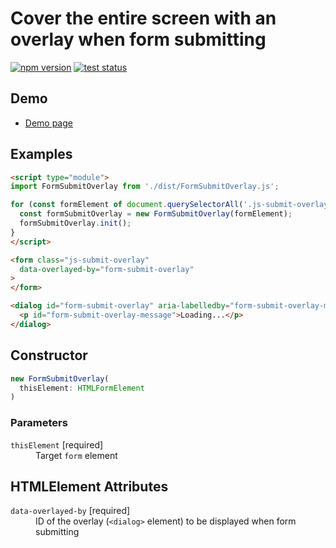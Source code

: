 # Cover the entire screen with an overlay when form submitting

[![npm version](https://badge.fury.io/js/%40saekitominaga%2Fhtmlformelement-submit-overlay.svg)](https://www.npmjs.com/package/@saekitominaga/htmlformelement-submit-overlay)
[![test status](https://github.com/SaekiTominaga/frontend/actions/workflows/form-submit-overlay-test.yml/badge.svg)](https://github.com/SaekiTominaga/frontend/actions/workflows/form-submit-overlay-test.yml)

## Demo

- [Demo page](https://saekitominaga.github.io/frontend/javascript/form-submit-overlay/demo.html)

## Examples

```HTML
<script type="module">
import FormSubmitOverlay from './dist/FormSubmitOverlay.js';

for (const formElement of document.querySelectorAll('.js-submit-overlay')) {
  const formSubmitOverlay = new FormSubmitOverlay(formElement);
  formSubmitOverlay.init();
}
</script>

<form class="js-submit-overlay"
  data-overlayed-by="form-submit-overlay"
>
</form>

<dialog id="form-submit-overlay" aria-labelledby="form-submit-overlay-message" aria-describedby="form-submit-overlay-message">
  <p id="form-submit-overlay-message">Loading...</p>
</dialog>
```

## Constructor

```TypeScript
new FormSubmitOverlay(
  thisElement: HTMLFormElement
)
```

### Parameters

<dl>
<dt><code>thisElement</code> [required]</dt>
<dd>Target <code>form</code> element</dd>
</dl>

## HTMLElement Attributes

<dl>
<dt><code>data-overlayed-by</code> [required]</dt>
<dd>ID of the overlay (<code>&lt;dialog&gt;</code> element) to be displayed when form submitting</dd>
</dl>
